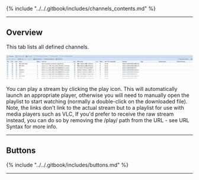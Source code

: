 {% include "../../.gitbook/includes/channels_contents.md" %}

---

## Overview

This tab lists all defined channels.

!['Channel lists'](../../.gitbook/assets/doc/channel/channels_tab.png)

You can play a stream by clicking the play icon. This will automatically launch an appropriate player, otherwise you will need to manually open the playlist to start watching (normally a double-click on the downloaded file).
Note, the links don't link to the actual stream but to a playlist for use with media players such as VLC, If you'd prefer to receive the raw stream instead, you can do so by removing the /play/ path from the URL - see URL Syntax for more info.

---

## Buttons

{% include "../../.gitbook/includes/buttons.md" %}

---
